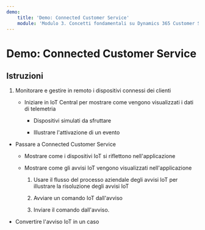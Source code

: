 ```yaml
---
demo:
    title: 'Demo: Connected Customer Service'
    module: 'Modulo 3. Concetti fondamentali su Dynamics 365 Customer Service'
---
```


# Demo: Connected Customer Service

## Istruzioni

1. Monitorare e gestire in remoto i dispositivi connessi dei clienti

	- Iniziare in IoT Central per mostrare come vengono visualizzati i dati di telemetria

		- Dispositivi simulati da sfruttare

		- Illustrare l'attivazione di un evento

- Passare a Connected Customer Service 

	- Mostrare come i dispositivi IoT si riflettono nell'applicazione

	- Mostrare come gli avvisi IoT vengono visualizzati nell'applicazione

		1. Usare il flusso del processo aziendale degli avvisi IoT per illustrare la risoluzione degli avvisi IoT

		2. Avviare un comando IoT dall'avviso

		3. Inviare il comando dall'avviso. 

- Convertire l'avviso IoT in un caso

